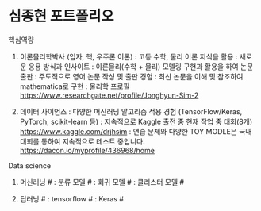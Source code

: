 # 심종현 포트폴리오

핵심역량

1. 이론물리학박사 (입자, 핵, 우주론 이론)
: 고등 수학, 물리 이론 지식을 활용 
: 새로운 응용 방식과 인사이트
: 이론물리(수학 + 물리) 모델링 구현과 활용을 하여 논문 출판
: 주도적으로 영어 논문 작성 및 출판 경험
: 최신 논문을 이해 및 참조하여 mathematica로 구현
: 물리학 프로필  https://www.researchgate.net/profile/Jonghyun-Sim-2

2. 데이터 사이언스
: 다양한 머신러닝 알고리즘 적용 경험 (TensorFlow/Keras, PyTorch, scikit-learn 등)
: 지속적으로 Kaggle 출전 중 현재 작업 중 대회(8개)  https://www.kaggle.com/drjhsim
: 연습 문제와 다양한 TOY MODLE은 국내 대회를 통하여 지속적으로 테스트 중입니다. https://dacon.io/myprofile/436968/home 

Data science

1. 머신러닝 #
  : 분류 모델 #
  : 회귀 모델 #
  : 클러스터 모델 #
  
2. 딥러닝 # 
  : tensorflow #
  : Keras #
